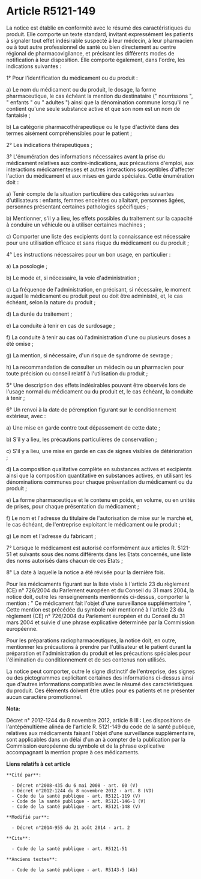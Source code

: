 # Article R5121-149

La notice est établie en conformité avec le résumé des caractéristiques du produit. Elle comporte un texte standard, invitant
expressément les patients à signaler tout effet indésirable suspecté à leur médecin, à leur pharmacien ou à tout autre
professionnel de santé ou bien directement au centre régional de pharmacovigilance, et précisant les différents modes de
notification à leur disposition. Elle comporte également, dans l'ordre, les indications suivantes : 

1° Pour l'identification du médicament ou du produit : 

a) Le nom du médicament ou du produit, le dosage, la forme pharmaceutique, le cas échéant la mention du destinataire ("
nourrissons ", " enfants " ou " adultes ") ainsi que la dénomination commune lorsqu'il ne contient qu'une seule substance
active et que son nom est un nom de fantaisie ; 

b) La catégorie pharmacothérapeutique ou le type d'activité dans des termes aisément compréhensibles pour le patient ; 

2° Les indications thérapeutiques ; 

3° L'énumération des informations nécessaires avant la prise du médicament relatives aux contre-indications, aux précautions
d'emploi, aux interactions médicamenteuses et autres interactions susceptibles d'affecter l'action du médicament et aux mises
en garde spéciales. Cette énumération doit : 

a) Tenir compte de la situation particulière des catégories suivantes d'utilisateurs : enfants, femmes enceintes ou
allaitant, personnes âgées, personnes présentant certaines pathologies spécifiques ; 

b) Mentionner, s'il y a lieu, les effets possibles du traitement sur la capacité à conduire un véhicule ou à utiliser
certaines machines ; 

c) Comporter une liste des excipients dont la connaissance est nécessaire pour une utilisation efficace et sans risque du
médicament ou du produit ;

4° Les instructions nécessaires pour un bon usage, en particulier : 

a) La posologie ; 

b) Le mode et, si nécessaire, la voie d'administration ; 

c) La fréquence de l'administration, en précisant, si nécessaire, le moment auquel le médicament ou produit peut ou doit être
administré, et, le cas échéant, selon la nature du produit ; 

d) La durée du traitement ; 

e) La conduite à tenir en cas de surdosage ; 

f) La conduite à tenir au cas où l'administration d'une ou plusieurs doses a été omise ; 

g) La mention, si nécessaire, d'un risque de syndrome de sevrage ; 

h) La recommandation de consulter un médecin ou un pharmacien pour toute précision ou conseil relatif à l'utilisation du
produit ; 

5° Une description des effets indésirables pouvant être observés lors de l'usage normal du médicament ou du produit et, le
cas échéant, la conduite à tenir ; 

6° Un renvoi à la date de péremption figurant sur le conditionnement extérieur, avec : 

a) Une mise en garde contre tout dépassement de cette date ; 

b) S'il y a lieu, les précautions particulières de conservation ; 

c) S'il y a lieu, une mise en garde en cas de signes visibles de détérioration ; 

d) La composition qualitative complète en substances actives et excipients ainsi que la composition quantitative en
substances actives, en utilisant les dénominations communes pour chaque présentation du médicament ou du produit ; 

e) La forme pharmaceutique et le contenu en poids, en volume, ou en unités de prises, pour chaque présentation du
médicament ; 

f) Le nom et l'adresse du titulaire de l'autorisation de mise sur le marché et, le cas échéant, de l'entreprise exploitant le
médicament ou le produit ; 

g) Le nom et l'adresse du fabricant ; 

7° Lorsque le médicament est autorisé conformément aux articles R. 5121-51 et suivants sous des noms différents dans les
Etats concernés, une liste des noms autorisés dans chacun de ces Etats ; 

8° La date à laquelle la notice a été révisée pour la dernière fois. 

Pour les médicaments figurant sur la liste visée à l'article 23 du règlement (CE) n° 726/2004 du Parlement européen et du
Conseil du 31 mars 2004, la notice doit, outre les renseignements mentionnés ci-dessus, comporter la mention : " Ce
médicament fait l'objet d'une surveillance supplémentaire ". Cette mention est précédée du symbole noir mentionné à l'article
23 du règlement (CE) n° 726/2004 du Parlement européen et du Conseil du 31 mars 2004 et suivie d'une phrase explicative
déterminée par la Commission européenne. 

Pour les préparations radiopharmaceutiques, la notice doit, en outre, mentionner les précautions à prendre par l'utilisateur
et le patient durant la préparation et l'administration du produit et les précautions spéciales pour l'élimination du
conditionnement et de ses contenus non utilisés. 

La notice peut comporter, outre le signe distinctif de l'entreprise, des signes ou des pictogrammes explicitant certaines des
informations ci-dessus ainsi que d'autres informations compatibles avec le résumé des caractéristiques du produit. Ces
éléments doivent être utiles pour es patients et ne présenter aucun caractère promotionnel.

**Nota:**

Décret n° 2012-1244 du 8 novembre 2012, article 8 III : Les dispositions de l'antépénultième alinéa de l'article R. 5121-149
du code de la santé publique, relatives aux médicaments faisant l'objet d'une surveillance supplémentaire, sont applicables
dans un délai d'un an à compter de la publication par la Commission européenne du symbole et de la phrase explicative
accompagnant la mention propre à ces médicaments.

**Liens relatifs à cet article**

	**Cité par**:

	  - Décret n°2008-435 du 6 mai 2008 - art. 60 (V)
	  - Décret n°2012-1244 du 8 novembre 2012 - art. 8 (VD)
	  - Code de la santé publique - art. R5121-119 (V)
	  - Code de la santé publique - art. R5121-146-1 (V)
	  - Code de la santé publique - art. R5121-148 (V)

	**Modifié par**:

	  - Décret n°2014-955 du 21 août 2014 - art. 2

	**Cite**:

	  - Code de la santé publique - art. R5121-51

	**Anciens textes**:

	  - Code de la santé publique - art. R5143-5 (Ab)
